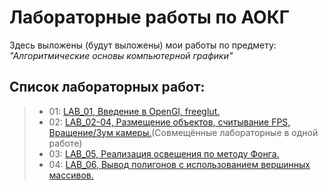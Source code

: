 # Лабораторные работы по АОКГ

Здесь выложены (будут выложены) мои работы по предмету: *"Алгоритмические основы компьютерной графики"*

## Список лабораторных работ:

> - 01: [LAB_01, Введение в OpenGl, freeglut.](https://github.com/R0mks/AOKG_LABS/tree/main/LAB_01)
> - 02: [LAB_02-04, Размещение объектов, считывание FPS, Вращение/Зум камеры.](https://github.com/R0mks/AOKG_LABS/tree/main/LAB_02-04/)(Совмещённые лабораторные в одной работе)
> - 03: [LAB_05, Реализация освещения по методу Фонга.](https://github.com/R0mks/AOKG_LABS/tree/main/LAB_05/)
> - 04: [LAB_06, Вывод полигонов с использованием вершинных массивов.](https://github.com/R0mks/AOKG_LABS/tree/main/LAB_06/)
